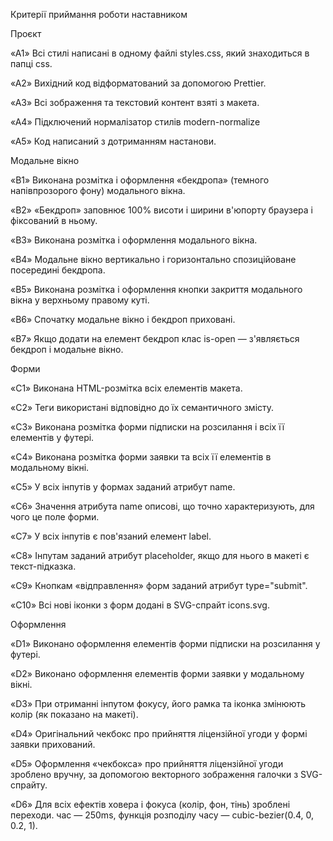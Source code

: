 Критерії приймання роботи наставником



Проєкт



«A1» Всі стилі написані в одному файлі styles.css, який знаходиться в папці css.



«A2» Вихідний код відформатований за допомогою Prettier.



«A3» Всі зображення та текстовий контент взяті з макета.



«A4» Підключений нормалізатор стилів modern-normalize



«A5» Код написаний з дотриманням настанови.



Модальне вікно



«B1» Виконана розмітка і оформлення «бекдропа» (темного напівпрозорого фону) модального вікна.



«B2» «Бекдроп» заповнює 100% висоти і ширини в'юпорту браузера і фіксований в ньому.



«B3» Виконана розмітка і оформлення модального вікна.



«B4» Модальне вікно вертикально і горизонтально спозиційоване посередині бекдропа.



«B5» Виконана розмітка і оформлення кнопки закриття модального вікна у верхньому правому куті.



«B6» Спочатку модальне вікно і бекдроп приховані.



«B7» Якщо додати на елемент бекдроп клас is-open — з'являється бекдроп і модальне вікно.



Форми



«C1» Виконана HTML-розмітка всіх елементів макета.



«C2» Теги використані відповідно до їх семантичного змісту.



«C3» Виконана розмітка форми підписки на розсилання і всіх її елементів у футері.



«C4» Виконана розмітка форми заявки та всіх її елементів в модальному вікні.



«C5» У всіх інпутів у формах заданий атрибут name.



«C6» Значення атрибута name описові, що точно характеризують, для чого це поле форми.



«C7» У всіх інпутів є пов'язаний елемент label.



«C8» Інпутам заданий атрибут placeholder, якщо для нього в макеті є текст-підказка.



«C9» Кнопкам «відправлення» форм заданий атрибут type="submit".



«C10» Всі нові іконки з форм додані в SVG-спрайт icons.svg.



Оформлення



«D1» Виконано оформлення елементів форми підписки на розсилання у футері.



«D2» Виконано оформлення елементів форми заявки у модальному вікні.



«D3» При отриманні інпутом фокусу, його рамка та іконка змінюють колір (як показано на макеті).



«D4» Оригінальний чекбокс про прийняття ліцензійної угоди у формі заявки прихований.



«D5» Оформлення «чекбокса» про прийняття ліцензійної угоди зроблено вручну, за допомогою векторного зображення галочки з SVG-спрайту.



«D6» Для всіх ефектів ховера і фокуса (колір, фон, тінь) зроблені переходи. час — 250ms, функція розподілу часу — cubic-bezier(0.4, 0, 0.2, 1).
